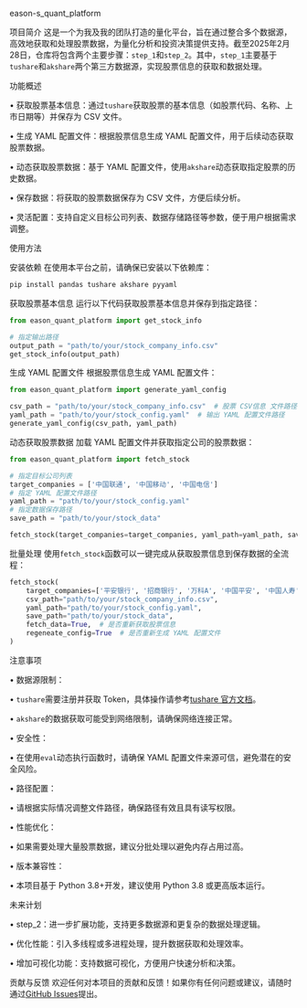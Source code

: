 eason-s_quant_platform


项目简介
这是一个为我及我的团队打造的量化平台，旨在通过整合多个数据源，高效地获取和处理股票数据，为量化分析和投资决策提供支持。截至2025年2月28日，仓库将包含两个主要步骤：`step_1`和`step_2`。其中，`step_1`主要基于`tushare`和`akshare`两个第三方数据源，实现股票信息的获取和数据处理。


功能概述

• 获取股票基本信息：通过`tushare`获取股票的基本信息（如股票代码、名称、上市日期等）并保存为 CSV 文件。

• 生成 YAML 配置文件：根据股票信息生成 YAML 配置文件，用于后续动态获取股票数据。

• 动态获取股票数据：基于 YAML 配置文件，使用`akshare`动态获取指定股票的历史数据。

• 保存数据：将获取的股票数据保存为 CSV 文件，方便后续分析。

• 灵活配置：支持自定义目标公司列表、数据存储路径等参数，便于用户根据需求调整。


使用方法


安装依赖
在使用本平台之前，请确保已安装以下依赖库：

```bash
pip install pandas tushare akshare pyyaml
```



获取股票基本信息
运行以下代码获取股票基本信息并保存到指定路径：

```python
from eason_quant_platform import get_stock_info

# 指定输出路径
output_path = "path/to/your/stock_company_info.csv"
get_stock_info(output_path)
```



生成 YAML 配置文件
根据股票信息生成 YAML 配置文件：

```python
from eason_quant_platform import generate_yaml_config

csv_path = "path/to/your/stock_company_info.csv"  # 股票 CSV信息 文件路径
yaml_path = "path/to/your/stock_config.yaml"  # 输出 YAML 配置文件路径
generate_yaml_config(csv_path, yaml_path)
```



动态获取股票数据
加载 YAML 配置文件并获取指定公司的股票数据：

```python
from eason_quant_platform import fetch_stock

# 指定目标公司列表
target_companies = ['中国联通', '中国移动', '中国电信']
# 指定 YAML 配置文件路径
yaml_path = "path/to/your/stock_config.yaml"
# 指定数据保存路径
save_path = "path/to/your/stock_data"

fetch_stock(target_companies=target_companies, yaml_path=yaml_path, save_path=save_path)
```



批量处理
使用`fetch_stock`函数可以一键完成从获取股票信息到保存数据的全流程：

```python
fetch_stock(
    target_companies=['平安银行', '招商银行', '万科A', '中国平安', '中国人寿', '中国石油', '中国联通', '中国移动', '中国电信'],
    csv_path="path/to/your/stock_company_info.csv",
    yaml_path="path/to/your/stock_config.yaml",
    save_path="path/to/your/stock_data",
    fetch_data=True,  # 是否重新获取股票信息
    regeneate_config=True  # 是否重新生成 YAML 配置文件
)
```



注意事项

• 数据源限制：

• `tushare`需要注册并获取 Token，具体操作请参考[tushare 官方文档]()。

• `akshare`的数据获取可能受到网络限制，请确保网络连接正常。

• 安全性：

• 在使用`eval`动态执行函数时，请确保 YAML 配置文件来源可信，避免潜在的安全风险。

• 路径配置：

• 请根据实际情况调整文件路径，确保路径有效且具有读写权限。

• 性能优化：

• 如果需要处理大量股票数据，建议分批处理以避免内存占用过高。

• 版本兼容性：

• 本项目基于 Python 3.8+开发，建议使用 Python 3.8 或更高版本运行。


未来计划

• step_2：进一步扩展功能，支持更多数据源和更复杂的数据处理逻辑。

• 优化性能：引入多线程或多进程处理，提升数据获取和处理效率。

• 增加可视化功能：支持数据可视化，方便用户快速分析和决策。


贡献与反馈
欢迎任何对本项目的贡献和反馈！如果你有任何问题或建议，请随时通过[GitHub Issues]()提出。
